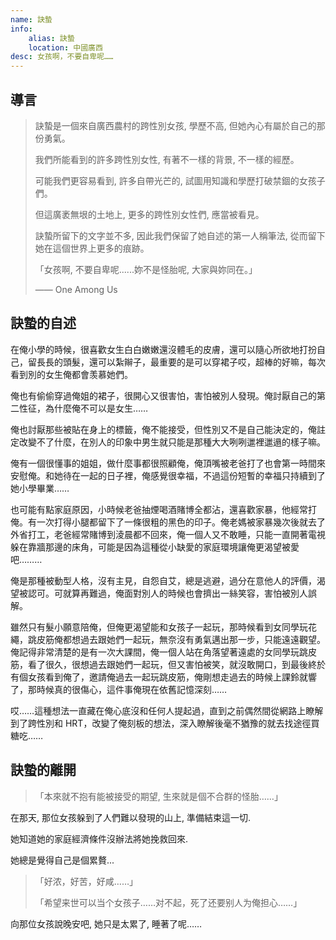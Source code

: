 ```yaml
---
name: 訣蟄
info:
    alias: 訣蟄
    location: 中國廣西
desc: 女孩啊，不要自卑呢……
---
```


## 導言

> 訣蟄是一個來自廣西農村的跨性別女孩, 學歷不高, 但她內心有屬於自己的那份勇氣。 
>
> 我們所能看到的許多跨性別女性, 有著不一樣的背景, 不一樣的經歷。
>
> 可能我們更容易看到, 許多自帶光芒的, 試圖用知識和學歷打破禁錮的女孩子們。
>
> 但這廣袤無垠的土地上, 更多的跨性別女性們, 應當被看見。
>
> 訣蟄所留下的文字並不多, 因此我們保留了她自述的第一人稱筆法, 從而留下她在這個世界上更多的痕跡。
>
> 「女孩啊, 不要自卑呢......妳不是怪胎呢, 大家與妳同在。」
>
> —— One Among Us

## 訣蟄的自述

在俺小學的時候，很喜歡女生白白嫩嫩還沒體毛的皮膚，還可以隨心所欲地打扮自己，留長長的頭髮，還可以紮辮子，最重要的是可以穿裙子哎，超棒的好嘛，每次看到別的女生俺都會羡慕她們。

俺也有偷偷穿過俺姐的裙子，很開心又很害怕，害怕被別人發現。俺討厭自己的第二性征，為什麼俺不可以是女生……

俺也討厭那些被貼在身上的標籤，俺不能接受，但性別又不是自己能決定的，俺註定改變不了什麼，在別人的印象中男生就只能是那種大大咧咧邋裡邋遢的樣子嘛。

俺有一個很懂事的姐姐，做什麼事都很照顧俺，俺頂嘴被老爸打了也會第一時間來安慰俺。和她待在一起的日子裡，俺感覺很幸福，不過這份短暫的幸福只持續到了她小學畢業……

也可能有點家庭原因，小時候老爸抽煙喝酒賭博全都沾，還喜歡家暴，他經常打俺。有一次打得小腿都留下了一條很粗的黑色的印子。俺老媽被家暴幾次後就去了外省打工，老爸經常賭博到淩晨都不回來，俺一個人又不敢睡，只能一直開著電視躲在靠牆那邊的床角，可能是因為這種從小缺愛的家庭環境讓俺更渴望被愛吧………

俺是那種被動型人格，沒有主見，自怨自艾，總是逃避，過分在意他人的評價，渴望被認可。可就算再難過，俺面對別人的時候也會擠出一絲笑容，害怕被別人誤解。

雖然只有髮小願意陪俺，但俺更渴望能和女孩子一起玩，那時候看到女同學玩花繩，跳皮筋俺都想過去跟她們一起玩，無奈沒有勇氣邁出那一步，只能遠遠觀望。俺記得非常清楚的是有一次大課間，俺一個人站在角落望著遠處的女同學玩跳皮筋，看了很久，很想過去跟她們一起玩，但又害怕被笑，就沒敢開口，到最後終於有個女孩看到俺了，邀請俺過去一起玩跳皮筋，俺剛想走過去的時候上課鈴就響了，那時候真的很傷心，這件事俺現在依舊記憶深刻……

哎……這種想法一直藏在俺心底沒和任何人提起過，直到之前偶然間從網路上瞭解到了跨性別和 HRT，改變了俺刻板的想法，深入瞭解後毫不猶豫的就去找途徑買糖吃……

## 訣蟄的離開

> 「本來就不抱有能被接受的期望, 生來就是個不合群的怪胎……」

在那天, 那位女孩躲到了人們難以發現的山上, 準備結束這一切.  

她知道她的家庭經濟條件沒辦法將她挽救回來.  

她總是覺得自己是個累贅...  

> 「好浓，好苦，好咸……」
>
> 「希望来世可以当个女孩子……对不起，死了还要别人为俺担心……」

向那位女孩說晚安吧, 她只是太累了, 睡著了呢……  
